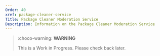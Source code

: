 ```yaml
---
Order: 40
xref: package-cleaner-service
Title: Package Cleaner Moderation Service
Description: Information on the Package Cleaner Moderation Service
---
```


> :choco-warning: **WARNING**
>
> This is a Work in Progress. Please check back later.